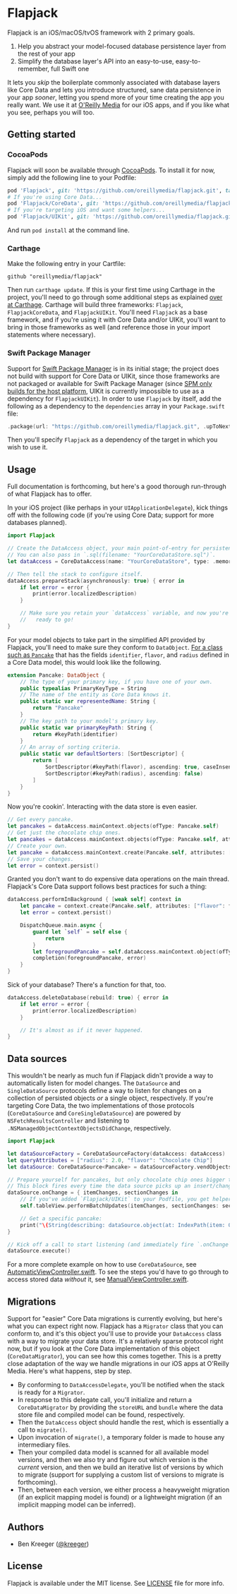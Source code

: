 # Flapjack

Flapjack is an iOS/macOS/tvOS framework with 2 primary goals.

1. Help you abstract your model-focused database persistence layer from the rest of your app
2. Simplify the database layer's API into an easy-to-use, easy-to-remember, full Swift one

It lets you _skip_ the boilerplate commonly associated with database layers like Core Data and lets you introduce structured, sane data persistence in your app _sooner_, letting you spend more of your time creating the app you really want. We use it at [O'Reilly Media][orm] for our iOS apps, and if you like what you see, perhaps you will too.


## Getting started


### CocoaPods

Flapjack will soon be available through [CocoaPods][cpd]. To install it for now, simply add the following line to your Podfile:

```ruby
pod 'Flapjack', git: 'https://github.com/oreillymedia/flapjack.git', tag: '0.6.1'
# If you're using Core Data...
pod 'Flapjack/CoreData', git: 'https://github.com/oreillymedia/flapjack.git', tag: '0.6.1'
# If you're targeting iOS and want some helpers...
pod 'Flapjack/UIKit', git: 'https://github.com/oreillymedia/flapjack.git', tag: '0.6.1'
```

And run `pod install` at the command line.


### Carthage

Make the following entry in your Cartfile:

```
github "oreillymedia/flapjack"
```

Then run `carthage update`. If this is your first time using Carthage in the project, you'll need to go through some additional steps as explained [over at Carthage][car]. Carthage will build three frameworks: `Flapjack`, `FlapjackCoreData`, and `FlapjackUIKit`. You'll need `Flapjack` as a base framework, and if you're using it with Core Data and/or UIKit, you'll want to bring in those frameworks as well (and reference those in your import statements where necessary).


### Swift Package Manager

Support for [Swift Package Manager][spm] is in its initial stage; the project does not build with support for Core Data or UIKit, since those frameworks are not packaged or available for Swift Package Manager (since [SPM only builds for the host platform](https://stackoverflow.com/a/34779231/194869), UIKit is currently impossible to use as a dependency for `FlapjackUIKit`). In order to use `Flapjack` by itself, add the following as a dependency to the `dependencies` array in your `Package.swift` file:

```swift
.package(url: "https://github.com/oreillymedia/flapjack.git", .upToNextMajor(from: "0.4.5"))
```

Then you'll specify `Flapjack` as a dependency of the target in which you wish to use it.


## Usage

Full documentation is forthcoming, but here's a good thorough run-through of what Flapjack has to offer.

In your iOS project (like perhaps in your `UIApplicationDelegate`), kick things off with the following code (if you're using Core Data; support for more databases planned).

```swift
import Flapjack

// Create the DataAccess object, your main point-of-entry for persistence.
// You can also pass in `.sql(filename: "YourCoreDataStore.sql")`.
let dataAccess = CoreDataAccess(name: "YourCoreDataStore", type: .memory)

// Then tell the stack to configure itself.
dataAccess.prepareStack(asynchronously: true) { error in
    if let error = error {
        print(error.localizedDescription)
    }

    // Make sure you retain your `dataAccess` variable, and now you're all
    //   ready to go!
}
```

For your model objects to take part in the simplified API provided by Flapjack, you'll need to make sure they conform to `DataObject`. [For a class such as `Pancake`][pcm] that has the fields `identifier`, `flavor`, and `radius` defined in a Core Data model, this would look like the following.

```swift
extension Pancake: DataObject {
    // The type of your primary key, if you have one of your own.
    public typealias PrimaryKeyType = String
    // The name of the entity as Core Data knows it.
    public static var representedName: String {
        return "Pancake"
    }
    // The key path to your model's primary key.
    public static var primaryKeyPath: String {
        return #keyPath(identifier)
    }
    // An array of sorting criteria.
    public static var defaultSorters: [SortDescriptor] {
        return [
            SortDescriptor(#keyPath(flavor), ascending: true, caseInsensitive: true),
            SortDescriptor(#keyPath(radius), ascending: false)
        ]
    }
}
```

Now you're cookin'. Interacting with the data store is even easier.

```swift
// Get every pancake.
let pancakes = dataAccess.mainContext.objects(ofType: Pancake.self)
// Get just the chocolate chip ones.
let pancakes = dataAccess.mainContext.objects(ofType: Pancake.self, attributes: ["flavor": "Chocolate Chip"])
// Create your own.
let pancake = dataAccess.mainContext.create(Pancake.self, attributes: ["flavor": "Rhubarb"])
// Save your changes.
let error = context.persist()
```

Granted you don't want to do expensive data operations on the main thread. Flapjack's Core Data support follows best practices for such a thing:

```swift
dataAccess.performInBackground { [weak self] context in
    let pancake = context.create(Pancake.self, attributes: ["flavor": flavor, "radius": radius, "height": height])
    let error = context.persist()

    DispatchQueue.main.async {
        guard let `self` = self else {
            return
        }
        let foregroundPancake = self.dataAccess.mainContext.object(ofType: Pancake.self, objectID: pancake.objectID)
        completion(foregroundPancake, error)
    }
}
```

Sick of your database? There's a function for that, too.

```swift
dataAccess.deleteDatabase(rebuild: true) { error in
    if let error = error {
        print(error.localizedDescription)
    }

    // It's almost as if it never happened.
}
```


## Data sources

This wouldn't be nearly as much fun if Flapjack didn't provide a way to automatically listen for model changes. The `DataSource` and `SingleDataSource` protocols define a way to listen for changes on a collection of persisted objects _or_ a single object, respectively. If you're targeting Core Data, the two implementations of those protocols (`CoreDataSource` and `CoreSingleDataSource`) are powered by `NSFetchResultsController` and listening to `.NSManagedObjectContextObjectsDidChange`, respectively.

```swift
import Flapjack

let dataSourceFactory = CoreDataSourceFactory(dataAccess: dataAccess)
let queryAttributes = ["radius": 2.0, "flavor": "Chocolate Chip"]
let dataSource: CoreDataSource<Pancake> = dataSourceFactory.vendObjectsDataSource(attributes: queryAttributes, sectionProperty: "flavor", limit: 100)

// Prepare yourself for pancakes, but only chocolate chip ones bigger than a 2" radius, and no more than 100.
// This block fires every time the data source picks up an insert/change/deletion.
dataSource.onChange = { itemChanges, sectionChanges in
	// If you've added `Flapjack/UIKit` to your Podfile, you get helper extensions!
	self.tableView.performBatchUpdates(itemChanges, sectionChanges: sectionChanges)

	// Get a specific pancake:
	print("\(String(describing: dataSource.object(at: IndexPath(item: 0, section: 0))))")
}

// Kick off a call to start listening (and immediately fire `.onChange` with all existing results).
dataSource.execute()
```

For a more complete example on how to use `CoreDataSource`, see [AutomaticViewController.swift][avc]. To see the steps you'd have to go through to access stored data _without_ it, see [ManualViewController.swift][mvc].


## Migrations

Support for "easier" Core Data migrations is currently evolving, but here's what you can expect right now. Flapjack has a `Migrator` class that you can conform to, and it's this object you'll use to provide your `DataAccess` class with a way to migrate your data store. It's a relatively sparse protocol right now, but if you look at the Core Data implementation of this object (`CoreDataMigrator`), you can see how this comes together. This is a pretty close adaptation of the way we handle migrations in our iOS apps at O'Reilly Media. Here's what happens, step by step.

- By conforming to `DataAccessDelegate`, you'll be notified when the stack is ready for a `Migrator`.
- In response to this delegate call, you'll initialize and return a `CoreDataMigrator` by providing the `storeURL` and `bundle` where the data store file and compiled model can be found, respectively.
- Then the `DataAccess` object should handle the rest, which is essentially a call to `migrate()`.
- Upon invocation of `migrate()`, a temporary folder is made to house any intermediary files.
- Then your compiled data model is scanned for all available model versions, and then we also try and figure out which version is the _current_ version, and then we build an iterative list of versions by which to migrate (support for supplying a custom list of versions to migrate is forthcoming).
- Then, between each version, we either process a heavyweight migration (if an explicit mapping model is found) or a lightweight migration (if an implicit mapping model can be inferred).


## Authors

- Ben Kreeger ([@kreeger][krg])


## License

Flapjack is available under the MIT license. See [LICENSE][lic] file for more info.


[orm]:     https://oreilly.com
[cpd]:     https://cocoapods.org
[pcm]:     https://github.com/oreillymedia/flapjack/blob/master/Example/Flapjack/Core%20Data/Pancake.swift
[avc]:     https://github.com/oreillymedia/flapjack/blob/master/Example/Flapjack/AutomaticViewController.swift
[mvc]:     https://github.com/oreillymedia/flapjack/blob/master/Example/Flapjack/ManualViewController.swift
[krg]:     https://github.com/kreeger
[lic]:     https://github.com/oreillymedia/flapjack/blob/master/LICENSE
[car]:     https://github.com/Carthage/Carthage#adding-frameworks-to-an-application
[spm]:     https://swift.org/package-manager/

